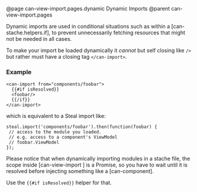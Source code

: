 @page can-view-import.pages.dynamic Dynamic Imports
@parent can-view-import.pages

Dynamic imports are used in conditional situations such as within a [can-stache.helpers.if], to prevent unnecessarily fetching resources that might not be needed in all cases.

To make your import be loaded dynamically it *cannot* but self closing like `/>` but rather must have a closing tag `</can-import>`.

### Example

```
<can-import from="components/foobar">
  {{#if isResolved}}
  <foobar/>
  {{/if}}
</can-import>
```

which is equivalent to a Steal import like:

```
steal.import('components/foobar').then(function(foobar) {
 // access to the module you loaded.
 // e.g. access to a component's ViewModel 
 // foobar.ViewModel
});
```

Please notice that when dynamically importing modules in a stache file, the scope inside [can-view-import <can-import>] is a Promise, so you have to wait until it is resolved before injecting something like a [can-component].

Use the `{{#if isResolved}}` helper for that.
